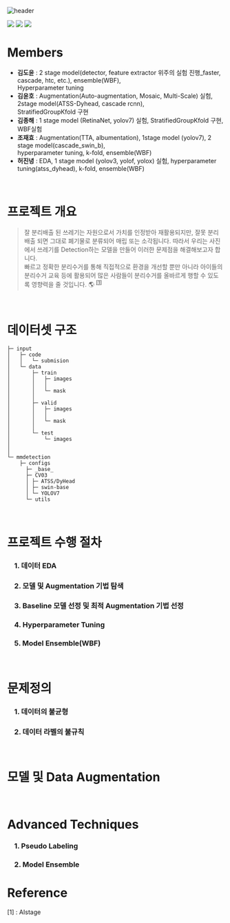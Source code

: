 ![header](https://capsule-render.vercel.app/api?type=rect&color=gradient&text=재활용%20품목%20분류를%20위한%20Object%20Detection&fontSize=30)
<div align="left">
	<img src="https://img.shields.io/badge/Python-3776AB?style=flat&logo=Python&logoColor=white" />
	<img src="https://img.shields.io/badge/Pytorch-EE4C2C?style=flat&logo=Pytorch&logoColor=white" />
	<img src="https://img.shields.io/badge/OpenMMLab-181717?style=flat&logo=Github&logoColor=white" />
</div>


# Members
- **김도윤**  : 2 stage model(detector, feature extractor  위주의  실험  진행_faster, cascade, htc, etc.), ensemble(WBF),   
Hyperparameter tuning 
- **김윤호**  : Augmentation(Auto-augmentation, Mosaic, Multi-Scale)  실험, 2stage model(ATSS-Dyhead, cascade rcnn),    
StratifiedGroupKfold 구현
- **김종해**  : 1 stage model (RetinaNet, yolov7)  실험, StratifiedGroupKfold  구현, WBF실험
- **조재효**  : Augmentation(TTA, albumentation), 1stage model (yolov7), 2 stage model(cascade_swin_b),    
hyperparameter tuning, k-fold, ensemble(WBF)
- **허진녕**  : EDA, 1 stage model (yolov3, yolof, yolox)  실험, hyperparameter tuning(atss_dyhead), k-fold, ensemble(WBF)

&nbsp;

# 프로젝트 개요
> 잘 분리배출 된 쓰레기는 자원으로서 가치를 인정받아 재활용되지만, 잘못 분리배출 되면 그대로 폐기물로 분류되어 매립 또는 소각됩니다. 따라서 우리는 사진에서 쓰레기를 Detection하는 모델을 만들어 이러한 문제점을 해결해보고자 합니다.   
빠르고 정확한 분리수거를 통해 직접적으로 환경을 개선할 뿐만 아니라 아이들의 분리수거 교육 등에 활용되어 많은 사람들이 분리수거를 올바르게 행할 수 있도록 영향력을 줄 것입니다. 🌎 <sup>[[1]](#footnote_1)</sup>

&nbsp;

# 데이터셋 구조
```
├─ input
│	├─ code
│	│	└─ submision
│	└─ data
│		├─ train
│		│	├─ images
│		│	│		
│		│	└─ mask
│		│			
│		├─ valid
│		│	├─ images
│		│	│		
│		│	└─ mask
│		│			
│		└─ test
│			└─ images
│					
│
└─ mmdetection
	├─ configs
	  ├─ _base_
	  ├─ CV03
	  │	├─ ATSS/DyHead
	  │	├─ swin-base
	  │	└─ YOLOV7
	  └─ utils
```	


&nbsp;

# 프로젝트 수행 절차
<h3> 1. 데이터 EDA  </h3>
<h3> 2. 모델 및 Augmentation 기법 탐색  </h3>
<h3> 3. Baseline 모델 선정 및 최적 Augmentation 기법 선정  </h3>
<h3> 4. Hyperparameter Tuning  </h3>
<h3> 5. Model Ensemble(WBF)  </h3>

&nbsp;

# 문제정의
<h3> 1. 데이터의 불균형   </h3>  


<h3> 2. 데이터 라벨의 불규칙   </h3>  


&nbsp;

# 모델 및 Data Augmentation

&nbsp;

# Advanced Techniques
<h3> 1. Pseudo Labeling   </h3>  



<h3> 2. Model Ensemble   </h3>  



# Reference
<a name="footnote_1">[1]</a>  : AIstage
